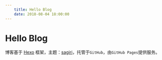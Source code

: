```yaml
---
    title: Hello Blog
    date: 2018-08-04 18:00:00
---
```


# Hello Blog

博客基于 [Hexo][1] 框架，主题：[sagiri][2]，托管于`GitHub`，由`GitHub Pages`提供服务。

[1]: https://hexo.io/zh-cn/ "Hexo"
[2]: https://github.com/DIYgod/hexo-theme-sagiri "hexo-theme-sagiri"